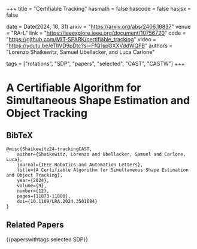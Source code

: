 +++
title = "Certifiable Tracking"
hasmath = false
hascode = false
hasjsx = false

date = Date(2024, 10, 31)
arxiv = "https://arxiv.org/abs/2406.16837"
venue = "RA-L"
link = "https://ieeexplore.ieee.org/document/10756720"
code = "https://github.com/MIT-SPARK/certifiable_tracking"
video = "https://youtu.be/eTIlVD9pDtc?si=FfQ1spGXXVddWQFB"
authors = "Lorenzo Shaikewitz, Samuel Ubellacker, and Luca Carlone"

tags = ["rotations", "SDP", "papers", "selected", "CAST", "CASTW"]
+++

# A Certifiable Algorithm for Simultaneous Shape Estimation and Object Tracking

## BibTeX
```plaintext
@misc{Shaikewitz24-trackingCAST,
    author={Shaikewitz, Lorenzo and Ubellacker, Samuel and Carlone, Luca},
    journal={IEEE Robotics and Automation Letters},
    title={A Certifiable Algorithm for Simultaneous Shape Estimation and Object Tracking},
    year={2024},
    volume={9},
    number={12},
    pages={11873-11880},
    doi={10.1109/LRA.2024.3501684}
}
```

## Related Papers
{{paperswithtags selected SDP}}